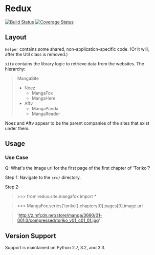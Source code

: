 # Redux

[![Build Status](https://travis-ci.org/jiaweihli/manga_downloader.png)](https://travis-ci.org/jiaweihli/manga_downloader)
[![Coverage Status](https://coveralls.io/repos/jiaweihli/manga_downloader/badge.png?branch=refactoring)](https://coveralls.io/r/jiaweihli/manga_downloader?branch=refactoring)

## Layout
`helper` contains some shared, non-application-specific code.  (Or it will, after the Util class
is removed.)

`site` contains the library logic to retrieve data from the websites.  The hierarchy:

> MangaSite
>
>   - Noez
>     - MangaFox
>     - MangaHere
>   - Aftv
>     - MangaPanda
>     - MangaReader

Noez and Aftv appear to be the parent companies of the sites that exist under them.

## Usage

### Use Case
Q: What's the image url for the first page of the first chapter of 'Toriko'?

Step 1:  Navigate to the `src/` directory.

Step 2:

> \>\>\> from redux.site.mangafox import *

> \>\>\> MangaFox.series('toriko').chapters[0].pages[0].image.url

> 'http://z.mfcdn.net/store/manga/3660/01-001.0/compressed/toriko_v01_c01_01.jpg'

## Version Support

Support is maintained on Python 2.7, 3.2, and 3.3.
